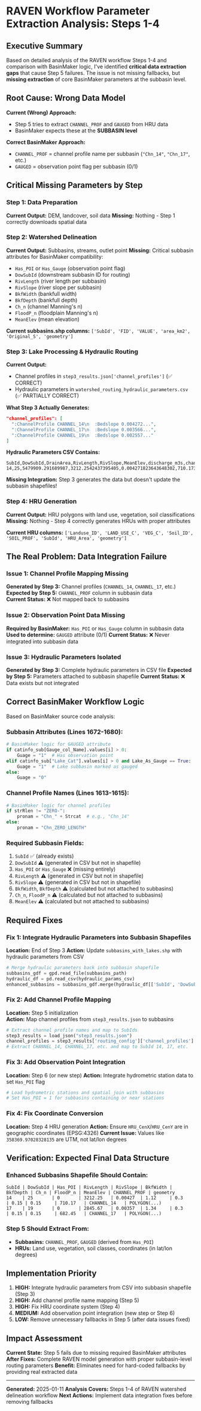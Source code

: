 # RAVEN Workflow Parameter Extraction Analysis: Steps 1-4

## Executive Summary

Based on detailed analysis of the RAVEN workflow Steps 1-4 and comparison with BasinMaker logic, I've identified **critical data extraction gaps** that cause Step 5 failures. The issue is not missing fallbacks, but **missing extraction** of core BasinMaker parameters at the subbasin level.

## Root Cause: Wrong Data Model

**Current (Wrong) Approach:**
- Step 5 tries to extract `CHANNEL_PROF` and `GAUGED` from HRU data
- BasinMaker expects these at the **SUBBASIN level**

**Correct BasinMaker Approach:**
- `CHANNEL_PROF` = channel profile name per subbasin (`"Chn_14"`, `"Chn_17"`, etc.)
- `GAUGED` = observation point flag per subbasin (0/1)

## Critical Missing Parameters by Step

### Step 1: Data Preparation
**Current Output:** DEM, landcover, soil data
**Missing:** Nothing - Step 1 correctly downloads spatial data

### Step 2: Watershed Delineation  
**Current Output:** Subbasins, streams, outlet point
**Missing:** Critical subbasin attributes for BasinMaker compatibility:
- `Has_POI` or `Has_Gauge` (observation point flag)
- `DowSubId` (downstream subbasin ID for routing)
- `RivLength` (river length per subbasin)
- `RivSlope` (river slope per subbasin)  
- `BkfWidth` (bankfull width)
- `BkfDepth` (bankfull depth)
- `Ch_n` (channel Manning's n)
- `FloodP_n` (floodplain Manning's n)
- `MeanElev` (mean elevation)

**Current subbasins.shp columns:** `['SubId', 'FID', 'VALUE', 'area_km2', 'Original_S', 'geometry']`

### Step 3: Lake Processing & Hydraulic Routing
**Current Output:** 
- Channel profiles in `step3_results.json['channel_profiles']` (✅ CORRECT)
- Hydraulic parameters in `watershed_routing_hydraulic_parameters.csv` (✅ PARTIALLY CORRECT)

**What Step 3 Actually Generates:**
```json
"channel_profiles": [
  ":ChannelProfile CHANNEL_14\n  :Bedslope 0.004272...",
  ":ChannelProfile CHANNEL_17\n  :Bedslope 0.003566...",
  ":ChannelProfile CHANNEL_19\n  :Bedslope 0.002557..."
]
```

**Hydraulic Parameters CSV Contains:**
```csv
SubId,DowSubId,DrainArea,RivLength,RivSlope,MeanElev,discharge_m3s,channel_width_m,channel_depth_m,channel_slope,manning_n,...
14,25,5479909.291689987,3212.2542437395405,0.004271823643648302,710.1737670898438,...
```

**Missing Integration:** Step 3 generates the data but doesn't update the subbasin shapefiles!

### Step 4: HRU Generation
**Current Output:** HRU polygons with land use, vegetation, soil classifications
**Missing:** Nothing - Step 4 correctly generates HRUs with proper attributes

**Current HRU columns:** `['Landuse_ID', 'LAND_USE_C', 'VEG_C', 'Soil_ID', 'SOIL_PROF', 'SubId', 'HRU_Area', 'geometry']`

## The Real Problem: Data Integration Failure

### Issue 1: Channel Profile Mapping Missing
**Generated by Step 3:** Channel profiles (`CHANNEL_14`, `CHANNEL_17`, etc.)
**Expected by Step 5:** `CHANNEL_PROF` column in subbasin data  
**Current Status:** ❌ Not mapped back to subbasins

### Issue 2: Observation Point Data Missing  
**Required by BasinMaker:** `Has_POI` or `Has_Gauge` column in subbasin data
**Used to determine:** `GAUGED` attribute (0/1)
**Current Status:** ❌ Never integrated into subbasin data

### Issue 3: Hydraulic Parameters Isolated
**Generated by Step 3:** Complete hydraulic parameters in CSV file
**Expected by Step 5:** Parameters attached to subbasin shapefile
**Current Status:** ❌ Data exists but not integrated

## Correct BasinMaker Workflow Logic

Based on BasinMaker source code analysis:

### Subbasin Attributes (Lines 1672-1680):
```python
# BasinMaker logic for GAUGED attribute
if catinfo_sub[Gauge_col_Name].values[i] > 0:
    Guage = "1"  # Has observation point
elif catinfo_sub["Lake_Cat"].values[i] > 0 and Lake_As_Gauge == True:
    Guage = "1"  # Lake subbasin marked as gauged
else:
    Guage = "0"
```

### Channel Profile Names (Lines 1613-1615):
```python
# BasinMaker logic for channel profiles
if strRlen != "ZERO-":
    pronam = "Chn_" + Strcat  # e.g., "Chn_14"
else:
    pronam = "Chn_ZERO_LENGTH"
```

### Required Subbasin Fields:
1. `SubId` ✅ (already exists)
2. `DowSubId` ⚠️ (generated in CSV but not in shapefile)
3. `Has_POI` or `Has_Gauge` ❌ (missing entirely)
4. `RivLength` ⚠️ (generated in CSV but not in shapefile)  
5. `RivSlope` ⚠️ (generated in CSV but not in shapefile)
6. `BkfWidth`, `BkfDepth` ⚠️ (calculated but not attached to subbasins)
7. `Ch_n`, `FloodP_n` ⚠️ (calculated but not attached to subbasins)
8. `MeanElev` ⚠️ (calculated but not attached to subbasins)

## Required Fixes

### Fix 1: Integrate Hydraulic Parameters into Subbasin Shapefiles
**Location:** End of Step 3
**Action:** Update `subbasins_with_lakes.shp` with hydraulic parameters from CSV
```python
# Merge hydraulic parameters back into subbasin shapefile
subbasins_gdf = gpd.read_file(subbasins_path)
hydraulic_df = pd.read_csv(hydraulic_params_csv)
enhanced_subbasins = subbasins_gdf.merge(hydraulic_df[['SubId', 'DowSubId', 'RivLength', 'RivSlope', 'BkfWidth', 'BkfDepth', 'Ch_n', 'FloodP_n', 'MeanElev']], on='SubId')
```

### Fix 2: Add Channel Profile Mapping
**Location:** Step 5 initialization  
**Action:** Map channel profiles from `step3_results.json` to subbasins
```python
# Extract channel profile names and map to SubIds
step3_results = load_json("step3_results.json")
channel_profiles = step3_results['routing_config']['channel_profiles']
# Extract CHANNEL_14, CHANNEL_17, etc. and map to SubId 14, 17, etc.
```

### Fix 3: Add Observation Point Integration
**Location:** Step 6 (or new step)
**Action:** Integrate hydrometric station data to set `Has_POI` flag
```python
# Load hydrometric stations and spatial join with subbasins
# Set Has_POI = 1 for subbasins containing or near stations
```

### Fix 4: Fix Coordinate Conversion 
**Location:** Step 4 HRU generation
**Action:** Ensure `HRU_CenX`/`HRU_CenY` are in geographic coordinates (EPSG:4326)
**Current Issue:** Values like `358369.97028328135` are UTM, not lat/lon degrees

## Verification: Expected Final Data Structure

### Enhanced Subbasins Shapefile Should Contain:
```
SubId | DowSubId | Has_POI | RivLength | RivSlope | BkfWidth | BkfDepth | Ch_n | FloodP_n | MeanElev | CHANNEL_PROF | geometry
14    | 25       | 0       | 3212.25   | 0.00427  | 1.12     | 0.3      | 0.15 | 0.15     | 710.17   | CHANNEL_14   | POLYGON(...)
17    | 19       | 0       | 2845.67   | 0.00357  | 1.34     | 0.3      | 0.15 | 0.15     | 682.45   | CHANNEL_17   | POLYGON(...)
```

### Step 5 Should Extract From:
- **Subbasins:** `CHANNEL_PROF`, `GAUGED` (derived from `Has_POI`)
- **HRUs:** Land use, vegetation, soil classes, coordinates (in lat/lon degrees)

## Implementation Priority

1. **HIGH:** Integrate hydraulic parameters from CSV into subbasin shapefile (Step 3)
2. **HIGH:** Add channel profile name mapping (Step 5)  
3. **HIGH:** Fix HRU coordinate system (Step 4)
4. **MEDIUM:** Add observation point integration (new step or Step 6)
5. **LOW:** Remove unnecessary fallbacks in Step 5 (after data issues fixed)

## Impact Assessment

**Current State:** Step 5 fails due to missing required BasinMaker attributes
**After Fixes:** Complete RAVEN model generation with proper subbasin-level routing parameters
**Benefit:** Eliminates need for hard-coded fallbacks by providing real extracted data

---

**Generated:** 2025-01-11
**Analysis Covers:** Steps 1-4 of RAVEN watershed delineation workflow
**Next Actions:** Implement data integration fixes before removing fallbacks